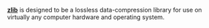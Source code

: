[**zlib**](https://zlib.net/) is designed to be a lossless data-compression library for use on virtually any computer hardware and operating system.